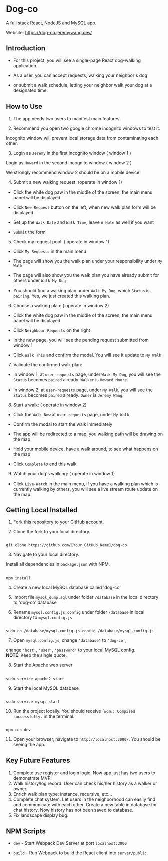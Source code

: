 
# Dog-co

  

A full stack React, NodeJS and MySQL app.</br>

Website: https://dog-co.jeremywang.dev/

  

## Introduction

  

- For this project, you will see a single-page React dog-walking application.

- As a user, you can accept requests, walking your neighbor's dog

- or submit a walk schedule, letting your neighbor walk your dog at a designated time.

  
  

## How to Use

1. The app needs two users to manifest main features.

2. Recommend you open two google chrome incognito windows to test it.

Incognito window will prevent local storage data from contaminating each other.

3. Login as `Jeremy` in the first incognito window ( window 1 )

Login as `Howard` in the second incognito window ( window 2 )

We strongly recommend window 2 should be on a mobile device!

4. Submit a new walking request: (operate in window 1)

- Click the white dog paw in the middle of the screen, the main menu panel will be displayed

- Click `New Request` button on the left, when new walk plan form will be displayed

- Set up the `Walk Date` and `Walk Time`, leave `A Note` as well if you want

-  `Submit` the form

5. Check my request pool: ( operate in window 1)

- Click `My Requests` in the main menu

- The page will show you the walk plan under your responsibility under `My Walk`

- The page will also show you the walk plan you have already submit for others under `Walk My Dog`

- You should find a walking plan under `Walk My Dog`, which `Status` is `pairing`. Yes, we just created this walking plan.

6. Choose a walking plan: ( operate in window 2)

- Click the white dog paw in the middle of the screen, the main menu panel will be displayed

- Click `Neighbour Requests` on the right

- In the new page, you will see the pending request submitted from window 1

- Click `Walk This` and confirm the modal. You will see it update to `My Walk`

7. Validate the confirmed walk plan:

- In window 1, at `user-requests` page, under `Walk My Dog`, you will see the `Status` becomes `paired` already. `Walker` is `Howard Moore`.

- In window 2, at `user-requests` page, under `My Walk`, you will see the `Status` becomes `paired` already. `Owner` is `Jeremy Wang`.

8. Start a walk: ( operate in window 2)

- Click the `Walk Now` at `user-requests` page, under `My Walk`

- Confirm the modal to start the walk immediately

- The app will be redirected to a map, you walking path will be drawing on the map

- Hold your mobile device, have a walk around, to see what happens on the map

- Click `Complete` to end this walk.

9. Watch your dog's walking: ( operate in window 1)

- Click `Live-Watch` in the main menu, if you have a walking plan which is currently walking by others, you will see a live stream route update on the map.

  

  

## Getting Local Installed

  

1. Fork this repository to your GitHub account.

2. Clone the fork to your local directory.

```

git clone https://github.com/[Your_GitHub_Name]/dog-co

```

3. Navigate to your local directory.

Install all dependencies in `package.json` with NPM.

```

npm install

```

4. Create a new local MySQL database called 'dog-co'

  

5. Import file `mysql_dump.sql` under folder `/database` in the local directory to 'dog-co' database

  

6. Rename `mysql.config.js.config` under folder `/database` in local directory to `mysql.config.js`

```

sudo cp /database/mysql.config.js.config /database/mysql.config.js

```

7. Open `mysql.config.js`, change `'database'` to `'dog-co'`, </br>

change `'host'`, `'user'`, `'password'` to your local MySQL config. </br>**NOTE**: Keep the single quote.

  

8. Start the Apache web server

```

sudo service apache2 start

```

9. Start the local MySQL database

```

sudo service mysql start

```

10. Run the project locally. You should receive `｢wdm｣: Compiled successfully.` in the terminal.

```

npm run dev

```

11. Open your browser, navigate to `http://localhost:3000/`. You should be seeing the app.

  ## Key Future Features 
  1. Complete use register and login logic. Now app just has two users to demonstrate MVP.
  2. Walk history/log record. User can check his/her history as a walker or owner.
  3. Enrich walk plan type: instance, recursive, etc...
  4. Complete chat system. Let users in the neighborhood can easily find and communicate with each other.
     Create a new table in database for chat history. Now history has not been saved to database.
  5. Fix landscape display bug.
  

## NPM Scripts

  

-  `dev` - Start Webpack Dev Server at port `localhost:3000`

-  `build` - Run Webpack to build the React client into `server/public`.